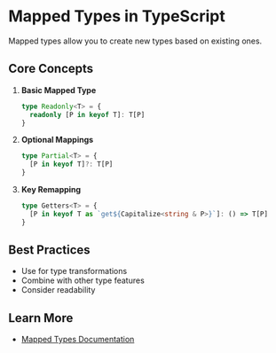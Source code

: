 # Mapped Types in TypeScript

Mapped types allow you to create new types based on existing ones.

## Core Concepts

1. **Basic Mapped Type**
   ```typescript
   type Readonly<T> = {
     readonly [P in keyof T]: T[P]
   }
   ```

2. **Optional Mappings**
   ```typescript
   type Partial<T> = {
     [P in keyof T]?: T[P]
   }
   ```

3. **Key Remapping**
   ```typescript
   type Getters<T> = {
     [P in keyof T as `get${Capitalize<string & P>}`]: () => T[P]
   }
   ```

## Best Practices
- Use for type transformations
- Combine with other type features
- Consider readability

## Learn More
- [Mapped Types Documentation](https://www.typescriptlang.org/docs/handbook/2/mapped-types.html)